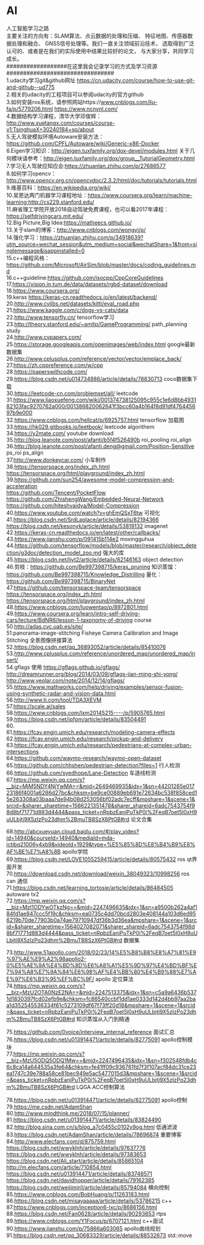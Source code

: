 # AI
人工智能学习之路   
主要关注的方向有：SLAM算法、点云数据的处理和压缩、 特征地图、传感器数据处理和融合、 GNSS信号处理等。我们一直关注领域前沿技术， 选取得到广泛认可的、或者是在我们的实际使用中结果比较好的论文， 与大家分享，共同学习成长。   
##################在这里我会记录学习的方式及学习资源################################  
1.udacity学习git&github网址  https://cn.udacity.com/course/how-to-use-git-and-github--ud775  
2.相关的udacity的工程项目可以参阅udacity的官方github   
3.如何安装ros系统，请参照网站https://www.cnblogs.com/liu-fa/p/5779206.html    https://www.ncnynl.com/   
4.数据结构学习课程，清华大学邓俊辉：http://www.xuetangx.com/courses/course-v1:TsinghuaX+30240184+sp/about    
5.无人驾驶模拟环境Autoware安装方法：https://github.com/CPFL/Autoware/wiki/Generic-x86-Docker   
6.Eigen学习知识：http://eigen.tuxfamily.org/dox-devel/modules.html  关于几何模块请参考：http://eigen.tuxfamily.org/dox/group__TutorialGeometry.html   
7.学习无人驾驶应知应会:https://zhuanlan.zhihu.com/p/27686577   
8.如何学习opencv：http://www.opencv.org.cn/opencvdoc/2.3.2/html/doc/tutorials/tutorials.html  
9.维基百科：https://en.wikipedia.org/wiki/   
10.吴恩达两门机器学习课程地址：https://www.coursera.org/learn/machine-learning;http://cs229.stanford.edu/    
11.麻省理工学院开放2018自动驾驶免费课程，也可以看2017年课程：https://selfdrivingcars.mit.edu/  
12.Big Picture,Big Idea:https://matheecs.github.io/   
13.关于slam的博客：http://www.cnblogs.com/wongyi/p/    
14.强化学习：https://zhuanlan.zhihu.com/p/34918639?utm_source=wechat_session&utm_medium=social&wechatShare=1&from=singlemessage&isappinstalled=0   
15.c++编程风格：https://github.com/Microsoft/AirSim/blob/master/docs/coding_guidelines.md   
16.c++guideline:https://github.com/isocpp/CppCoreGuidelines   
17.https://vision.in.tum.de/data/datasets/rgbd-dataset/download  
18.https://www.coursera.org/  
19.keras  https://keras-cn.readthedocs.io/en/latest/backend/  
20.http://www.cvlibs.net/datasets/kitti/eval_road.php  
21.https://www.kaggle.com/c/dogs-vs-cats/data  
22.http://www.tensorfly.cn/ tensorflow学习  
23.http://theory.stanford.edu/~amitp/GameProgramming/  path_planning study   
24.http://www.cvpapers.com/   
25.https://storage.googleapis.com/openimages/web/index.html  google最新数据集  
26.http://www.cplusplus.com/reference/vector/vector/emplace_back/  
27.https://zh.cppreference.com/w/cpp  
28.https://paperswithcode.com/   
29.https://blog.csdn.net/u014734886/article/details/78830713 coco数据集下载  
30.https://leetcode-cn.com/problemset/all/  leetcode   
31.https://www.liaoxuefeng.com/wiki/001374738125095c955c1e6d8bb493182103fac9270762a000/001386820062641f3bcc60a4b164f8d91df476445697b9e000   
32.https://www.cnblogs.com/hellcat/p/6925757.html tensorflow 加载图   
33.https://hk029.gitbooks.io/leetbook/  leetcode algorithem  
34.https://y2mate.com/  youtube download  
35.http://blog.leanote.com/post/afanti/b5f4f526490b  roi_pooling roi_align  
36.http://blog.leanote.com/post/afanti.deng@gmail.com/Position-Sensitive ps_roi  ps_align  
37.http://www.donkeycar.com/  小车制作  
38.https://tensorspace.org/index_zh.html  https://tensorspace.org/html/playground/index_zh.html  
39.https://github.com/sun254/awesome-model-compression-and-acceleration  
  https://github.com/Tencent/PocketFlow  
  https://github.com/ZhishengWang/Embedded-Neural-Network  
  https://github.com/hiteshvaidya/Model-Compression  
40.https://www.youtube.com/watch?v=ghEmQSxT6tw 可视化  
41.https://blog.csdn.net/SrdLaplace/article/details/82194366 https://blog.csdn.net/kesonyk/article/details/53819132  imagenet  
42.https://keras-cn.readthedocs.io/en/latest/other/callbacks/   
43.https://www.jianshu.com/p/091415b114e2  moxingguhua  
44.https://github.com/tensorflow/models/blob/master/research/object_detection/g3doc/detection_model_zoo.md  强大的库  
45.https://blog.csdn.net/ljyt2/article/details/82146163  object detection  
46.剪枝：https://github.com/Be997398715/keras_pruning
知识蒸馏：https://github.com/Be997398715/Knowledge_Distrilling
量化：https://github.com/Be997398715/BinaryNet   
47.https://github.com/tensorspace-team/tensorspace  https://tensorspace.org/index_zh.html  https://tensorspace.org/html/playground/index_zh.html  
48.https://www.cnblogs.com/luowentao/p/8972801.html  
49.https://www.coursera.org/learn/intro-self-driving-cars/lecture/BdNR6/lesson-1-taxonomy-of-driving  course  
50.http://adas.cvc.uab.es/site/    
51.panorama-image-stitching    Fisheye Camera Calibration and Image Stitching  全景图像拼接算法  
52.https://blog.csdn.net/qq_36893052/article/details/85410076   
53.http://www.cplusplus.com/reference/unordered_map/unordered_map/insert/  
54.gflags 使用 https://gflags.github.io/gflags/ http://dreamrunner.org/blog/2014/03/09/gflags-jian-ming-shi-yong/ http://www.yeolar.com/note/2014/12/14/gflags/  
55.https://www.mathworks.com/help/driving/examples/sensor-fusion-using-synthetic-radar-and-vision-data.html    
56.http://www.ti.com/tool/TDA3XEVM    
57.https://scale.ai/sales  
58.https://www.cnblogs.com/lxm20145215----/p/5905765.html 
59.https://blog.csdn.net/ipfpm/article/details/83504491  
60.     
61.https://fcav.engin.umich.edu/research/modeling-camera-effects  
62.https://fcav.engin.umich.edu/research/pickup-and-delivery  
63.https://fcav.engin.umich.edu/research/pedestrians-at-complex-urban-intersections  
64.https://github.com/waymo-research/waymo-open-dataset  
65.https://github.com/chhshen/pedestrian-detection?files=1   行人检测  
66.https://github.com/syedhope/Lane-Detection  车道线检测  
67.https://mp.weixin.qq.com/s?__biz=MjM5NDY4NjYwMA==&mid=2649469935&idx=1&sn=44201265e01723186f4001a6286d27bc&chksm=be9ce00889eb691e72634bc538f858ced15e263308a03baaa7de94b08d253056bf02adc7ecff&mpshare=1&scene=1&srcid=&sharer_sharetime=1566221351478&sharer_shareid=6adc7543754f98d8bf71771d883d4444&pass_ticket=nRpbzEaniPuTkP0i%2FeqB7oet5l0xH9uULbjtj9X5zIzPo23dhm%2BmuTB8SzX6PtGB#rd   论文合集  

68.http://abcxueyuan.cloud.baidu.com/#/play_video?id=14940&courseId=14940&mediaId=mda-jctibq21006y4xb9&videoId=1929&type=%E5%85%8D%E8%B4%B9%E8%AF%BE%E7%A8%8B   apollo学院  
69.https://blog.csdn.net/LOVE1055259415/article/details/80575432  ros qt界面开发  
70.https://download.csdn.net/download/weixin_38049323/10998256  ros can 通信   
71.https://blog.csdn.net/learning_tortosie/article/details/86484505   autoware tx2   
72.https://mp.weixin.qq.com/s?__biz=MzI1ODYwOTkzNg==&mid=2247496635&idx=1&sn=a9500b262a4af184fd1ae847ccc5f19c&chksm=ea0735c4dd70bcd2803e408144a103d6ed956219b70de77903b0a74ae79710947df36b3d36ea&mpshare=1&scene=1&srcid=&sharer_sharetime=1564027082071&sharer_shareid=6adc7543754f98d8bf71771d883d4444&pass_ticket=nRpbzEaniPuTkP0i%2FeqB7oet5l0xH9uULbjtj9X5zIzPo23dhm%2BmuTB8SzX6PtGB#rd  数据集   

73.http://www.51apollo.com/2018/02/23/14%E5%B8%B8%E8%A7%81%E9%97%AE%E9%A2%98apollo2-0%E5%AE%9A%E4%BD%8D%E6%A8%A1%E5%9D%97%E4%BD%BF%E7%94%A8%E7%9A%84%E6%98%AF%E4%BB%80%E4%B9%88%E7%AE%97%E6%B3%95%EF%BC%9F/   apollo 定位算法  
74.https://mp.weixin.qq.com/s?__biz=MzU2OTA0NzE2NA==&mid=2247513375&idx=1&sn=c5a9a6436b5371d1830397fcd02efb9e&chksm=fc86540ccbf1dd1ae0333d142d4bb97aa2baa1d352545536334f61c5273109df67f73ff20d18&mpshare=1&scene=1&srcid=&pass_ticket=nRpbzEaniPuTkP0i%2FeqB7oet5l0xH9uULbjtj9X5zIzPo23dhm%2BmuTB8SzX6PtGB#rd  知识蒸馏从入门到精通   

75.https://github.com/0voice/interview_internal_reference  面试汇总    
76.https://blog.csdn.net/u013914471/article/details/82775091  apollo控制模块  
77.https://mp.weixin.qq.com/s?__biz=MzU5ODQ5ODQ1Mw==&mid=2247496435&idx=1&sn=f302548fdb4c6c8ca14a644535a3fe64&chksm=fe41ff09c936761fd7f3f107acf84dc31ce23ea1747c39e788a58ce81bec949e5ac5477015d3&mpshare=1&scene=1&srcid=&pass_ticket=nRpbzEaniPuTkP0i%2FeqB7oet5l0xH9uULbjtj9X5zIzPo23dhm%2BmuTB8SzX6PtGB#rd  LQGA ACC控制算法  

78.https://blog.csdn.net/u013914471/article/details/82775091  apollo控制   
79.https://me.csdn.net/AdamShan  
80.http://www.mindthink.me/2018/07/15/planner/  
81.https://blog.csdn.net/u013914471/article/details/83824490  
82.http://blog.sina.com.cn/s/blog_a7c0455c0102y9og.html   低通滤波  
83.https://blog.csdn.net/AdamShan/article/details/78696874  重要博客  
84.http://www.elecfans.com/d/875759.html  https://blog.csdn.net/wwyklnh/article/details/97637776 https://blog.csdn.net/wwyklnh/article/details/97383653   https://blog.csdn.net/Ali_start/article/details/85865104    http://m.elecfans.com/article/710854.html https://blog.csdn.net/u013914471/article/details/83748571 https://blog.csdn.net/davidhopper/article/details/79162385 https://blog.csdn.net/weijimin1/article/details/85794084 横向控制   
85.https://www.cnblogs.com/BobHuang/p/11263183.html   
86.https://blog.csdn.net/misayaaaaa/article/details/53786215    c++  
87.https://www.cnblogs.com/inception6-lxc/p/8686156.html  
88.https://blog.csdn.net/Fan0628/article/details/90293653  rtps  
89.https://www.cnblogs.com/Y1Focus/p/6707121.html  c++面试  
90.https://www.jianshu.com/p/75866a603065   apollo曲线规划  
91.https://blog.csdn.net/qq_30683329/article/details/88532673  std::move  

 
